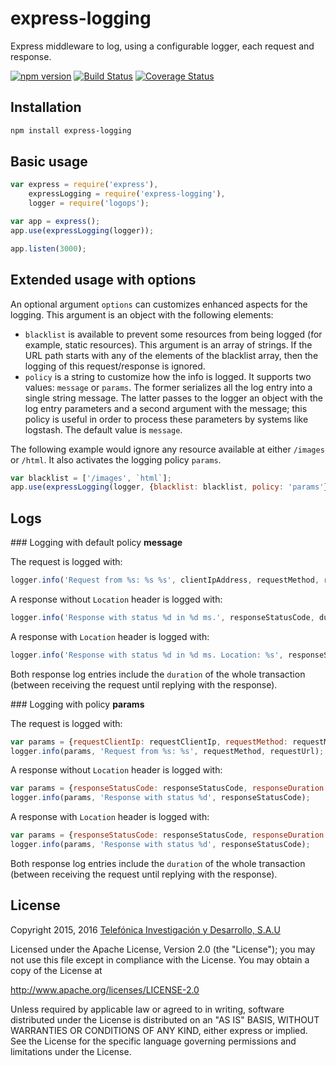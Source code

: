 # express-logging

Express middleware to log, using a configurable logger, each request and response.

[![npm version](https://badge.fury.io/js/express-logging.svg)](http://badge.fury.io/js/express-logging)
[![Build Status](https://travis-ci.org/telefonica/node-express-logging.svg)](https://travis-ci.org/telefonica/node-express-logging)
[![Coverage Status](https://img.shields.io/coveralls/telefonica/node-express-logging.svg)](https://coveralls.io/r/telefonica/node-express-logging)

## Installation

```bash
npm install express-logging
```

## Basic usage

```js
var express = require('express'),
    expressLogging = require('express-logging'),
    logger = require('logops');

var app = express();
app.use(expressLogging(logger));

app.listen(3000);
```

## Extended usage with options

An optional argument `options` can customizes enhanced aspects for the logging. This argument is an object with the following elements:

 - `blacklist` is available to prevent some resources from being logged (for example, static resources). This argument is an array of strings. If the URL path starts with any of the elements of the blacklist array, then the logging of this request/response is ignored.
 - `policy` is a string to customize how the info is logged. It supports two values: `message` or `params`. The former serializes all the log entry into a single string message. The latter passes to the logger an object with the log entry parameters and a second argument with the message; this policy is useful in order to process these parameters by systems like logstash. The default value is `message`.

The following example would ignore any resource available at either `/images` or `/html`. It also activates the logging policy `params`.

```js
var blacklist = ['/images', `html`];
app.use(expressLogging(logger, {blacklist: blacklist, policy: 'params'}));
```

## Logs

### Logging with default policy **message**

The request is logged with:

```js
logger.info('Request from %s: %s %s', clientIpAddress, requestMethod, requestUrl);
```

A response without `Location` header is logged with:

```js
logger.info('Response with status %d in %d ms.', responseStatusCode, duration);
```

A response with `Location` header is logged with:

```js
logger.info('Response with status %d in %d ms. Location: %s', responseStatusCode, duration, locationHeader);
```

Both response log entries include the `duration` of the whole transaction (between receiving the request until replying with the response).

### Logging with policy **params**

The request is logged with:

```js
var params = {requestClientIp: requestClientIp, requestMethod: requestMethod, requestUrl: requestUrl};
logger.info(params, 'Request from %s: %s', requestMethod, requestUrl);
```

A response without `Location` header is logged with:

```js
var params = {responseStatusCode: responseStatusCode, responseDuration: duration};
logger.info(params, 'Response with status %d', responseStatusCode);
```

A response with `Location` header is logged with:

```js
var params = {responseStatusCode: responseStatusCode, responseDuration: duration, responseLocation: locationHeader};
logger.info(params, 'Response with status %d', responseStatusCode);
```

Both response log entries include the `duration` of the whole transaction (between receiving the request until replying with the response).

## License

Copyright 2015, 2016 [Telefónica Investigación y Desarrollo, S.A.U](http://www.tid.es)

Licensed under the Apache License, Version 2.0 (the "License"); you may not use this file except in compliance with the License. You may obtain a copy of the License at

http://www.apache.org/licenses/LICENSE-2.0

Unless required by applicable law or agreed to in writing, software distributed under the License is distributed on an "AS IS" BASIS, WITHOUT WARRANTIES OR CONDITIONS OF ANY KIND, either express or implied. See the License for the specific language governing permissions and limitations under the License.
